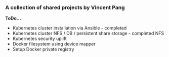 ### A collection of shared projects by Vincent Pang

**ToDo...**
* Kubernetes cluster installation via Ansible - completed
* Kubernetes cluster NFS / DB / persistent share storage - completed NFS
* Kubernetes security uplift
* Docker filesystem using device mapper
* Setup Docker private registry
